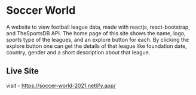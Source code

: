 # Soccer World

A website to view football league data, made with reactjs, react-bootstrap, and TheSportsDB API. The home page of this site shows the name, logo, sports type of the leagues, and an explore button for each. By clicking the explore button one can get the details of that league like foundation date, country, gender and a short description about that league.

## Live Site

visit - https://soccer-world-2021.netlify.app/
